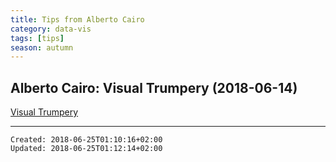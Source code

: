 ```yaml
---
title: Tips from Alberto Cairo
category: data-vis
tags: [tips]
season: autumn 
---
```


## Alberto Cairo: Visual Trumpery (2018-06-14)

[Visual Trumpery](../__files/Visual-Trumpery.pdf)

---

    Created: 2018-06-25T01:10:16+02:00
    Updated: 2018-06-25T01:12:14+02:00
    